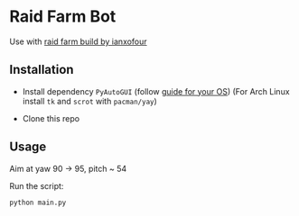 # Raid Farm Bot

Use with [raid farm build by ianxofour](https://www.youtube.com/watch?v=hVHFIfZAL54)

## Installation

- Install dependency `PyAutoGUI` (follow [guide for your OS](https://pyautogui.readthedocs.io/en/latest/install.html))
(For Arch Linux install `tk` and `scrot` with `pacman/yay`)

- Clone this repo

## Usage
Aim at yaw 90 -> 95, pitch ~ 54

Run the script:
```
python main.py
```